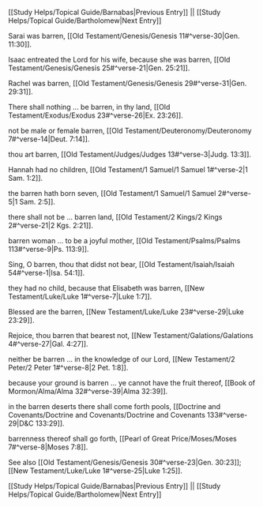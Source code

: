 [[Study Helps/Topical Guide/Barnabas|Previous Entry]]  ||  [[Study Helps/Topical Guide/Bartholomew|Next Entry]]

 Sarai was barren, [[Old Testament/Genesis/Genesis 11#^verse-30|Gen. 11:30]].

 Isaac entreated the Lord for his wife, because she was barren, [[Old Testament/Genesis/Genesis 25#^verse-21|Gen. 25:21]].

 Rachel was barren, [[Old Testament/Genesis/Genesis 29#^verse-31|Gen. 29:31]].

 There shall nothing ... be barren, in thy land, [[Old Testament/Exodus/Exodus 23#^verse-26|Ex. 23:26]].

 not be male or female barren, [[Old Testament/Deuteronomy/Deuteronomy 7#^verse-14|Deut. 7:14]].

 thou art barren, [[Old Testament/Judges/Judges 13#^verse-3|Judg. 13:3]].

 Hannah had no children, [[Old Testament/1 Samuel/1 Samuel 1#^verse-2|1 Sam. 1:2]].

 the barren hath born seven, [[Old Testament/1 Samuel/1 Samuel 2#^verse-5|1 Sam. 2:5]].

 there shall not be ... barren land, [[Old Testament/2 Kings/2 Kings 2#^verse-21|2 Kgs. 2:21]].

 barren woman ... to be a joyful mother, [[Old Testament/Psalms/Psalms 113#^verse-9|Ps. 113:9]].

 Sing, O barren, thou that didst not bear, [[Old Testament/Isaiah/Isaiah 54#^verse-1|Isa. 54:1]].

 they had no child, because that Elisabeth was barren, [[New Testament/Luke/Luke 1#^verse-7|Luke 1:7]].

 Blessed are the barren, [[New Testament/Luke/Luke 23#^verse-29|Luke 23:29]].

 Rejoice, thou barren that bearest not, [[New Testament/Galations/Galations 4#^verse-27|Gal. 4:27]].

 neither be barren ... in the knowledge of our Lord, [[New Testament/2 Peter/2 Peter 1#^verse-8|2 Pet. 1:8]].

 because your ground is barren ... ye cannot have the fruit thereof, [[Book of Mormon/Alma/Alma 32#^verse-39|Alma 32:39]].

 in the barren deserts there shall come forth pools, [[Doctrine and Covenants/Doctrine and Covenants/Doctrine and Covenants 133#^verse-29|D&C 133:29]].

 barrenness thereof shall go forth, [[Pearl of Great Price/Moses/Moses 7#^verse-8|Moses 7:8]].

 See also [[Old Testament/Genesis/Genesis 30#^verse-23|Gen. 30:23]]; [[New Testament/Luke/Luke 1#^verse-25|Luke 1:25]].

[[Study Helps/Topical Guide/Barnabas|Previous Entry]]  ||  [[Study Helps/Topical Guide/Bartholomew|Next Entry]]